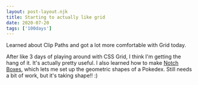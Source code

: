 ```yaml
---
layout: post-layout.njk 
title: Starting to actually like grid
date: 2020-07-20
tags: ['100days']
---
```

<!-- Excerpt Start -->
Learned about Clip Paths and got a lot more comfortable with Grid today.
<!-- Excerpt End -->
After like 3 days of playing around with CSS Grid, I think I'm getting the hang of it. It's actually pretty useful. I also learned how to make [Notch Boxes](https://css-tricks.com/notched-boxes/), which lets me set up the geometric shapes of a Pokedex. Still needs a bit of work, but it's taking shape!! :)